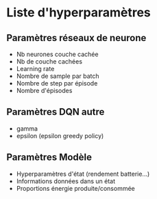 
# Liste d'hyperparamètres

## Paramètres réseaux de neurone
- Nb neurones couche cachée
- Nb de couche cachées
- Learning rate
- Nombre de sample par batch
- Nombre de step par épisode
- Nombre d'épisodes

## Paramètres DQN autre
- gamma
- epsilon (epsilon greedy policy)

## Paramètres Modèle
- Hyperparamètres d'état (rendement batterie...)
- Informations données dans un état
- Proportions énergie produite/consommée
